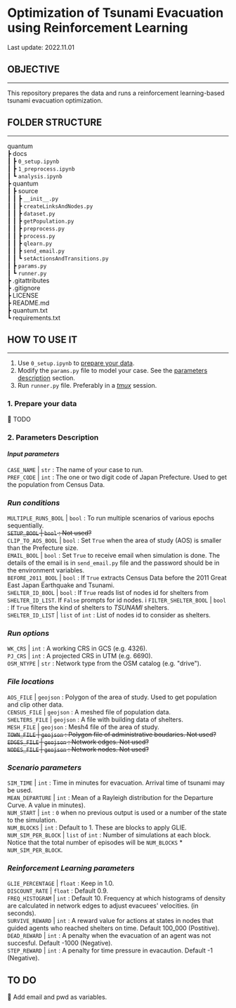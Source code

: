 # **Optimization of Tsunami Evacuation using Reinforcement Learning**

Last update: 2022.11.01

## **OBJECTIVE**

---

This repository prepares the data and runs a reinforcement learning-based tsunami evacuation optimization.

## **FOLDER STRUCTURE**

---
quantum  
 ┣ docs  
 ┃ ┣ `0_setup.ipynb`  
 ┃ ┣ `1_preprocess.ipynb`  
 ┃ ┗ `analysis.ipynb`  
 ┣ quantum  
 ┃ ┣ source  
 ┃ ┃ ┣ `__init__.py`  
 ┃ ┃ ┣ `createLinksAndNodes.py`  
 ┃ ┃ ┣ `dataset.py`  
 ┃ ┃ ┣ `getPopulation.py`  
 ┃ ┃ ┣ `preprocess.py`  
 ┃ ┃ ┣ `process.py`  
 ┃ ┃ ┣ `qlearn.py`  
 ┃ ┃ ┣ `send_email.py`  
 ┃ ┃ ┗ `setActionsAndTransitions.py`  
 ┃ ┣ `params.py`  
 ┃ ┗ `runner.py`  
 ┣ .gitattributes  
 ┣ .gitignore  
 ┣ LICENSE  
 ┣ README.md  
 ┣ quantum.txt  
 ┗ requirements.txt  

## **HOW TO USE IT**

---

1. Use `0_setup.ipynb` to [prepare your data](#prepare).
2. Modify the `params.py` file to model your case. See the [parameters description](#par_description) section.
3. Run `runner.py` file. Preferably in a *[tmux](https://github.com/tmux/tmux/wiki)* session.

<a id='prepare'></a>

### **1. Prepare your data**

:stop_sign: TODO

<a id='par_description'></a>

### **2. Parameters Description**

#### ***Input parameters***

`CASE_NAME` | `str` : The name of your case to run.  
`PREF_CODE` | `int` : The one or two digit code of Japan Prefecture. Used to get the population from Census Data.

### ***Run conditions***

`MULTIPLE_RUNS_BOOL` | `bool` : To run multiple scenarios of various epochs sequentially.  
~~`SETUP_BOOL` | `bool` : Not used?~~  
`CLIP_TO_AOS_BOOL` | `bool` :  Set `True` when the area of study (AOS) is smaller than the Prefecture size.  
`EMAIL_BOOL` | `bool` : Set `True` to receive email when simulation is done. The details of the email is in `send_email.py` file and the password should be in the environment variables.  
`BEFORE_2011_BOOL` | `bool` : If `True` extracts Census Data before the 2011 Great East Japan Earthquake and Tsunami.  
`SHELTER_ID_BOOL` | `bool` : If `True` reads list of nodes id for shelters from `SHELTER_ID_LIST`. If `False` prompts for id nodes.  i
`FILTER_SHELTER_BOOL` | `bool` : If `True` filters the kind of shelters to *TSUNAMI* shelters.  
`SHELTER_ID_LIST` | `list` of `int` : List of nodes id to consider as shelters.  

### ***Run options***

`WK_CRS` | `int` : A working CRS in GCS (e.g. 4326).  
`PJ_CRS` | `int` : A projected CRS in UTM (e.g. 6690).  
`OSM_NTYPE` | `str` : Network type from the OSM catalog (e.g. "drive").  

### ***File locations***

`AOS_FILE` | `geojson` : Polygon of the area of study. Used to get population and clip other data.  
`CENSUS_FILE` | `geojson` : A meshed file of population data.  
`SHELTERS_FILE` | `geojson` : A file with building data of shelters.  
`MESH_FILE` | `geojson` : Mesh4 file of the area of study.  
~~`TOWN_FILE` | `geojson` : Polygon file of administrative boudaries. Not used?~~  
~~`EDGES_FILE` | `geojson` : Network edges. Not used?~~  
~~`NODES_FILE` | `geojson` : Network nodes. Not used?~~  

### ***Scenario parameters***

`SIM_TIME` | `int` : Time in minutes for evacuation. Arrival time of tsunami may be used.  
`MEAN_DEPARTURE` | `int` : Mean of a Rayleigh distribution for the Departure Curve. A value in minutes).  
`NUM_START` | `int` : `0` when no previous output is used or a number of the state to the simulation.  
`NUM_BLOCKS` | `int` : Default to 1. These are blocks to apply GLIE.  
`NUM_SIM_PER_BLOCK` | `list` of `int` : Number of simulations at each block. Notice that the total number of episodes will be `NUM_BLOCKS` * `NUM_SIM_PER_BLOCK`.  

### ***Reinforcement Learning parameters***

`GLIE_PERCENTAGE` | `float` : Keep in 1.0.  
`DISCOUNT_RATE` | `float` : Default 0.9.  
`FREQ_HISTOGRAM` | `int` : Default 10. Frequency at which histograms of density are calculated in network edges to adjust evacuees' velocities. (in seconds).  
`SURVIVE_REWARD` | `int` : A reward value for actions at states in nodes that guided agents who reached shelters on time. Default 100_000 (Postitive).  
`DEAD_REWARD` | `int` : A penalty when the evacuation of an agent was not succesful. Default -1000 (Negative).  
`STEP_REWARD` | `int` : A penalty for time pressure in evacaution. Default -1 (Negative).  

## **TO DO**

:stop_sign: Add email and pwd as variables.  
